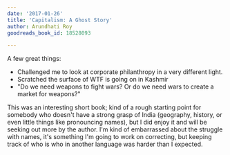 ```yaml
---
date: '2017-01-26'
title: 'Capitalism: A Ghost Story'
author: Arundhati Roy
goodreads_book_id: 18528093

---
```

A few great things:
 * Challenged me to look at corporate philanthropy in a very different light. 
 * Scratched the surface of WTF is going on in Kashmir
 * "Do we need weapons to fight wars? Or do we need wars to create a market for weapons?"

This was an interesting short book; kind of a rough starting point for somebody who doesn't have a strong grasp of India (geography, history, or even little things like pronouncing names), but I did enjoy it and will be seeking out more by the author. I'm kind of embarrassed about the struggle with names, it's something I'm going to work on correcting, but keeping track of who is who in another language was harder than I expected.

